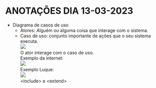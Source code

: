# ANOTAÇÕES DIA 13-03-2023
- Diagrama de casos de uso  
    - Atores: Alguém ou alguma coisa que interage com o sistema.
    - Caso de uso: conjunto importante de ações que o seu sistema executa.  
    <img src="https://www.macoratti.net/netuml21.gif"><br>
    O ator interage com o caso de uso.  
    Exemplo da internet:  
    <img src="https://i.stack.imgur.com/0pzVS.png"><br>
    Exemplo Luque:  
    <img src="https://i.imgur.com/uFoMkBS.png"><br>
    &lt;include&gt; e &lt;extend&gt;